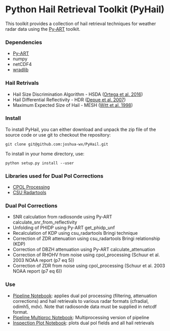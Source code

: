 # Python Hail Retrieval Toolkit (PyHail)

This toolkit provides a collection of hail retrieval techniques for
weather radar data using the [Py-ART](https://github.com/ARM-DOE/pyart/) toolkit.

### Dependencies
- [Py-ART](https://github.com/ARM-DOE/pyart/)
- numpy
- netCDF4
- [wradlib](https://github.com/wradlib/wradlib)

### Hail Retrivals
- Hail Size Discrimination Algorithm - HSDA ([Ortega et al. 2016](https://journals.ametsoc.org/doi/10.1175/JAMC-D-15-0203.1))
- Hail Differential Reflectivity - HDR ([Depue et al. 2007](https://doi.org/10.1175/JAM2529.1))
- Maximum Expected Size of Hail - MESH ([Witt et al. 1998](https://journals.ametsoc.org/doi/10.1175/1520-0434%281998%29013%3C0286%3AAEHDAF%3E2.0.CO%3B2))

### Install
To install PyHail, you can either download and unpack the zip file of the source code or use git to checkout the repository:

`git clone git@github.com:joshua-wx/PyHail.git`

To install in your home directory, use:

`python setup.py install --user`

### Libraries used for Dual Pol Corrections
- [CPOL Processing](https://github.com/vlouf/cpol_processing)
- [CSU Radartools](https://github.com/CSU-Radarmet/CSU_RadarTools)

### Dual Pol Corrections
- SNR calculation from radiosonde using Py-ART calculate_snr_from_reflectivity
- Unfolding of PHIDP using Py-ART get_phidp_unf
- Recalculation of KDP using csu_radartools Bringi technique
- Correction of ZDR attenuation using csu_radartools Bringi relationship (KDP)
- Correction of DBZH attenuation using Py-ART calculate_attenuation
- Correction of RHOHV from noise using cpol_processing (Schuur et al. 2003 NOAA report (p7 eq 5))
- Correction of ZDR from noise using cpol_processing (Schuur et al. 2003 NOAA report (p7 eq 6))

### Use
- [Pipeline Notebook](https://github.com/joshua-wx/PyHail/blob/master/inspection_plot.ipynb): applies dual pol processing (filtering, attenuation corrections)
and hail retrievals to various radar formats (cfradial, odimh5, mdv). Note that radiosonde data must be supplied in netcdf format.
- [Pipeline Multiproc Notebook](https://github.com/joshua-wx/PyHail/blob/master/notebooks/pipeline_multiproc.ipynb): Multiprocessing version of pipeline
- [Inspection Plot Notebook](https://github.com/joshua-wx/PyHail/blob/master/pipeline.ipynb): plots dual pol fields and all hail retrievals


